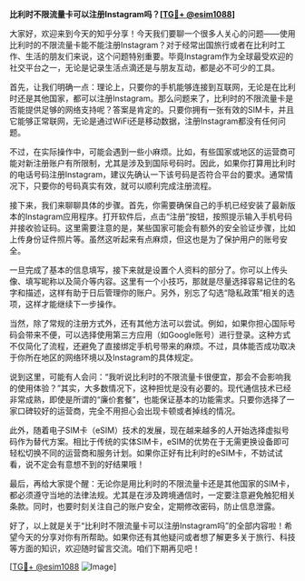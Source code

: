 **比利时不限流量卡可以注册Instagram吗？[[TG💪+ @esim1088](https://t.me/s/esim1088)]**

大家好，欢迎来到今天的知乎分享！今天我们要聊一个很多人关心的问题——使用比利时的不限流量卡能不能注册Instagram？对于经常出国旅行或者在比利时工作、生活的朋友们来说，这个问题特别重要。毕竟Instagram作为全球最受欢迎的社交平台之一，无论是记录生活点滴还是与朋友互动，都是必不可少的工具。

首先，让我们明确一点：理论上，只要你的手机能够连接到互联网，无论是在比利时还是其他国家，都可以注册Instagram。那么问题来了，比利时的不限流量卡是否能提供足够的网络支持呢？答案是肯定的。只要你拥有一张有效的SIM卡，并且它能够正常联网，无论是通过WiFi还是移动数据，注册Instagram都没有任何问题。

不过，在实际操作中，可能会遇到一些小麻烦。比如，有些国家或地区的运营商可能对新注册账户有所限制，尤其是涉及到国际号码时。因此，如果你打算用比利时的电话号码注册Instagram，建议先确认一下该号码是否符合平台的要求。通常情况下，只要你的号码真实有效，就可以顺利完成注册流程。

接下来，我们来聊聊具体的步骤。首先，你需要确保自己的手机已经安装了最新版本的Instagram应用程序。打开软件后，点击“注册”按钮，按照提示输入手机号码并接收验证码。这里需要注意的是，某些国家可能会有额外的安全验证步骤，比如上传身份证件照片等。虽然这听起来有点麻烦，但这也是为了保护用户的账号安全。

一旦完成了基本的信息填写，接下来就是设置个人资料的部分了。你可以上传头像、填写昵称以及简介等内容。这里有一个小技巧，那就是尽量选择容易记住的名字和描述，这样有助于日后管理你的账户。另外，别忘了勾选“隐私政策”相关的选项，这样才能继续下一步操作。

当然，除了常规的注册方式外，还有其他方法可以尝试。例如，如果你担心国际号码会带来不便，可以选择使用第三方应用（如Google账号）进行登录。这种方式不仅简化了流程，还避免了直接绑定手机号带来的麻烦。不过，具体能否成功取决于你所在地区的网络环境以及Instagram的具体规定。

说到这里，可能有人会问：“我听说比利时的不限流量卡很便宜，那会不会影响我的使用体验？”其实，大多数情况下，这种担忧是没有必要的。现代通信技术已经非常成熟，即使是所谓的“廉价套餐”，也能保证基本的功能需求。只要你选择了一家口碑较好的运营商，完全不用担心会出现卡顿或者掉线的情况。

此外，随着电子SIM卡（eSIM）技术的发展，现在越来越多的人开始选择虚拟号码作为替代方案。相比于传统的实体SIM卡，eSIM的优势在于无需更换设备即可轻松切换不同的运营商和服务计划。如果你正好有比利时的eSIM卡，不妨试试看，说不定会有意想不到的好结果哦！

最后，再给大家提个醒：无论你是用比利时的不限流量卡还是其他国家的SIM卡，都必须遵守当地的法律法规。尤其是在涉及跨境通信时，一定要注意避免触犯相关条款。同时，也要时刻关注自己的账户安全，定期修改密码，防止信息泄露。

好了，以上就是关于“比利时不限流量卡可以注册Instagram吗”的全部内容啦！希望今天的分享对你有所帮助。如果你还有其他疑问或者想了解更多关于旅行、科技等方面的知识，欢迎随时留言交流。咱们下期再见吧！

[[TG💪+ @esim1088](https://t.me/s/esim1088) ![Image](https://i.postimg.cc/4NQfJmqS/Snipaste-2025-05-13-00-14-12.png)]